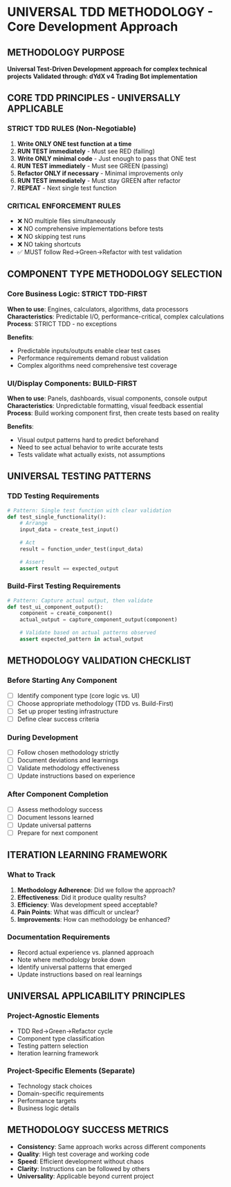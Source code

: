 # UNIVERSAL TDD METHODOLOGY - Core Development Approach

## METHODOLOGY PURPOSE
**Universal Test-Driven Development approach for complex technical projects**
**Validated through: dYdX v4 Trading Bot implementation**

## CORE TDD PRINCIPLES - UNIVERSALLY APPLICABLE

### STRICT TDD RULES (Non-Negotiable)
1. **Write ONLY ONE test function at a time**
2. **RUN TEST immediately** - Must see RED (failing)
3. **Write ONLY minimal code** - Just enough to pass that ONE test
4. **RUN TEST immediately** - Must see GREEN (passing)
5. **Refactor ONLY if necessary** - Minimal improvements only
6. **RUN TEST immediately** - Must stay GREEN after refactor
7. **REPEAT** - Next single test function

### CRITICAL ENFORCEMENT RULES
- ❌ NO multiple files simultaneously
- ❌ NO comprehensive implementations before tests
- ❌ NO skipping test runs
- ❌ NO taking shortcuts
- ✅ MUST follow Red→Green→Refactor with test validation

## COMPONENT TYPE METHODOLOGY SELECTION

### Core Business Logic: STRICT TDD-FIRST
**When to use**: Engines, calculators, algorithms, data processors
**Characteristics**: Predictable I/O, performance-critical, complex calculations
**Process**: STRICT TDD - no exceptions

**Benefits**:
- Predictable inputs/outputs enable clear test cases
- Performance requirements demand robust validation
- Complex algorithms need comprehensive test coverage

### UI/Display Components: BUILD-FIRST
**When to use**: Panels, dashboards, visual components, console output
**Characteristics**: Unpredictable formatting, visual feedback essential
**Process**: Build working component first, then create tests based on reality

**Benefits**:
- Visual output patterns hard to predict beforehand
- Need to see actual behavior to write accurate tests
- Tests validate what actually exists, not assumptions

## UNIVERSAL TESTING PATTERNS

### TDD Testing Requirements
```python
# Pattern: Single test function with clear validation
def test_single_functionality():
    # Arrange
    input_data = create_test_input()
    
    # Act
    result = function_under_test(input_data)
    
    # Assert
    assert result == expected_output
```

### Build-First Testing Requirements
```python
# Pattern: Capture actual output, then validate
def test_ui_component_output():
    component = create_component()
    actual_output = capture_component_output(component)
    
    # Validate based on actual patterns observed
    assert expected_pattern in actual_output
```

## METHODOLOGY VALIDATION CHECKLIST

### Before Starting Any Component
- [ ] Identify component type (core logic vs. UI)
- [ ] Choose appropriate methodology (TDD vs. Build-First)
- [ ] Set up proper testing infrastructure
- [ ] Define clear success criteria

### During Development
- [ ] Follow chosen methodology strictly
- [ ] Document deviations and learnings
- [ ] Validate methodology effectiveness
- [ ] Update instructions based on experience

### After Component Completion
- [ ] Assess methodology success
- [ ] Document lessons learned
- [ ] Update universal patterns
- [ ] Prepare for next component

## ITERATION LEARNING FRAMEWORK

### What to Track
1. **Methodology Adherence**: Did we follow the approach?
2. **Effectiveness**: Did it produce quality results?
3. **Efficiency**: Was development speed acceptable?
4. **Pain Points**: What was difficult or unclear?
5. **Improvements**: How can methodology be enhanced?

### Documentation Requirements
- Record actual experience vs. planned approach
- Note where methodology broke down
- Identify universal patterns that emerged
- Update instructions based on real learnings

## UNIVERSAL APPLICABILITY PRINCIPLES

### Project-Agnostic Elements
- TDD Red→Green→Refactor cycle
- Component type classification
- Testing pattern selection
- Iteration learning framework

### Project-Specific Elements (Separate)
- Technology stack choices
- Domain-specific requirements
- Performance targets
- Business logic details

## METHODOLOGY SUCCESS METRICS
- **Consistency**: Same approach works across different components
- **Quality**: High test coverage and working code
- **Speed**: Efficient development without chaos
- **Clarity**: Instructions can be followed by others
- **Universality**: Applicable beyond current project
